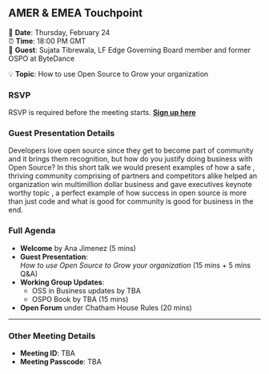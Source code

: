 ## AMER & EMEA Touchpoint  

📅 **Date**: Thursday, February 24  
⏰ **Time**: 18:00 PM GMT  
🎤 **Guest**: Sujata Tibrewala, LF Edge Governing Board member and former OSPO at ByteDance

💡 **Topic**: How to use Open Source to Grow your organization 

### RSVP  
RSVP is required before the meeting starts. **[Sign up here](https://zoom-lfx.platform.linuxfoundation.org/meeting/92834339067?password=712f761e-15b9-44de-9935-08cd108d6a42)**  

### Guest Presentation Details  

Developers love open source since they get to become part of community and it brings them recognition, but how do you justify doing business with Open Source? In this short talk we would present examples 
of how a safe , thriving community comprising of partners and competitors alike helped an organization win multimillion dollar business and gave executives keynote worthy topic , a perfect example of 
how success in open source is more than just code and what is good for community is good for business in the end. 


### Full Agenda  
- **Welcome** by Ana Jimenez (5 mins)  
- **Guest Presentation**:  
  *How to use Open Source to Grow your organization* (15 mins + 5 mins Q&A)  
- **Working Group Updates**:  
  - OSS in Business updates by TBA
  - OSPO Book by TBA (15 mins)  
- **Open Forum** under Chatham House Rules (20 mins)  

---

### Other Meeting Details  
- **Meeting ID**: TBA
- **Meeting Passcode**: TBA 
